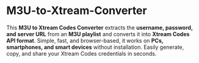 # M3U-to-Xtream-Converter
This **M3U to Xtream Codes Converter** extracts the **username, password, and server URL** from an **M3U playlist** and converts it into **Xtream Codes API format**. Simple, fast, and browser-based, it works on **PCs, smartphones, and smart devices** without installation. Easily generate, copy, and share your Xtream Codes credentials in seconds.
